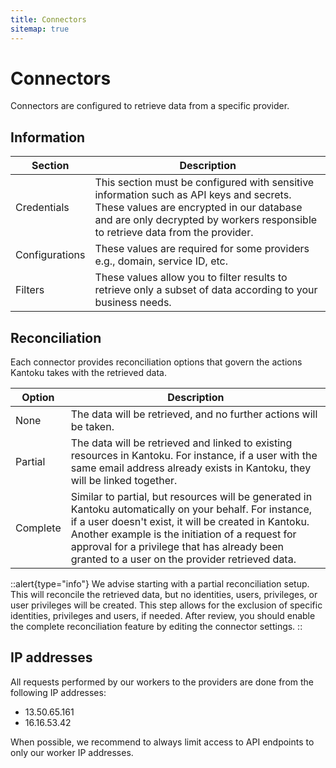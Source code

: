 ```yaml
---
title: Connectors
sitemap: true
---
```


# Connectors

Connectors are configured to retrieve data from a specific provider.

## Information

|Section|Description|
|---|---|
| Credentials | This section must be configured with sensitive information such as API keys and secrets. These values are encrypted in our database and are only decrypted by workers responsible to retrieve data from the provider. |
| Configurations | These values are required for some providers e.g., domain, service ID, etc. |
| Filters | These values allow you to filter results to retrieve only a subset of data according to your business needs. |

## Reconciliation

Each connector provides reconciliation options that govern the actions Kantoku takes with the retrieved data.

|Option|Description|
|---|---|
| None | The data will be retrieved, and no further actions will be taken. |
| Partial | The data will be retrieved and linked to existing resources in Kantoku. For instance, if a user with the same email address already exists in Kantoku, they will be linked together. |
| Complete | Similar to partial, but resources will be generated in Kantoku automatically on your behalf. For instance, if a user doesn't exist, it will be created in Kantoku. Another example is the initiation of a request for approval for a privilege that has already been granted to a user on the provider retrieved data. |

::alert{type="info"}
We advise starting with a partial reconciliation setup. This will reconcile the retrieved data, but no identities, users, privileges, or user privileges will be created. This step allows for the exclusion of specific identities, privileges and users, if needed. After review, you should enable the complete reconciliation feature by editing the connector settings.
::

## IP addresses

All requests performed by our workers to the providers are done from the following IP addresses:

- 13.50.65.161
- 16.16.53.42

When possible, we recommend to always limit access to API endpoints to only our worker IP addresses.